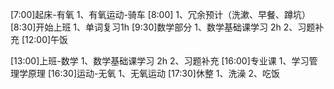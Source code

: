 

[7:00]起床-有氧
1、有氧运动-骑车
[8:00]
1、冗余预计（洗漱、早餐、蹲坑）
[8:30]开始上班
1、单词复习1h
[9:30]数学部分
1、数学基础课学习 2h
2、习题补充
[12:00]午饭

[13:00]上班-数学
1、数学基础课学习 2h
2、习题补充
[16:00]专业课
1、学习管理学原理
[16:30]运动-无氧
1、无氧运动
[17:30]休整
1、洗澡
2、吃饭

